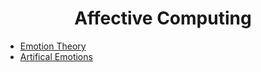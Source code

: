 <h1 align="center">Affective Computing</h1>

* [Emotion Theory](https://amrmkayid.github.io/ResearchPapers/Affective%20Computing/Emotion%20Theory/)
* [Artifical Emotions](https://amrmkayid.github.io/ResearchPapers/Affective%20Computing/Artifical%20Emotions/)
